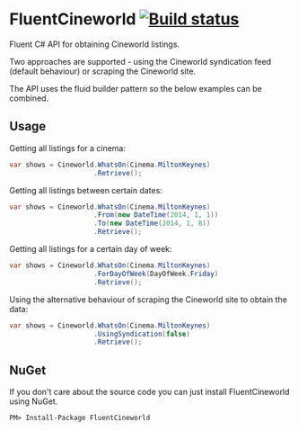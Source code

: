 # FluentCineworld [![Build status](https://ci.appveyor.com/api/projects/status/fjx5sr56489k0323)](https://ci.appveyor.com/project/lewishenson/fluentcineworld)

Fluent C# API for obtaining Cineworld listings.

Two approaches are supported - using the Cineworld syndication feed (default behaviour) or scraping the Cineworld site.

The API uses the fluid builder pattern so the below examples can be combined.

## Usage

Getting all listings for a cinema:

```csharp
var shows = Cineworld.WhatsOn(Cinema.MiltonKeynes)
                     .Retrieve();
```

Getting all listings between certain dates:

```csharp
var shows = Cineworld.WhatsOn(Cinema.MiltonKeynes)
                     .From(new DateTime(2014, 1, 1))
                     .To(new DateTime(2014, 1, 8))
                     .Retrieve();
```

Getting all listings for a certain day of week:

```csharp
var shows = Cineworld.WhatsOn(Cinema.MiltonKeynes)
                     .ForDayOfWeek(DayOfWeek.Friday)
                     .Retrieve();
```                     

Using the alternative behaviour of scraping the Cineworld site to obtain the data:

```csharp
var shows = Cineworld.WhatsOn(Cinema.MiltonKeynes)
                     .UsingSyndication(false)
                     .Retrieve();
```


## NuGet

If you don't care about the source code you can just install FluentCineworld using NuGet.

    PM> Install-Package FluentCineworld
